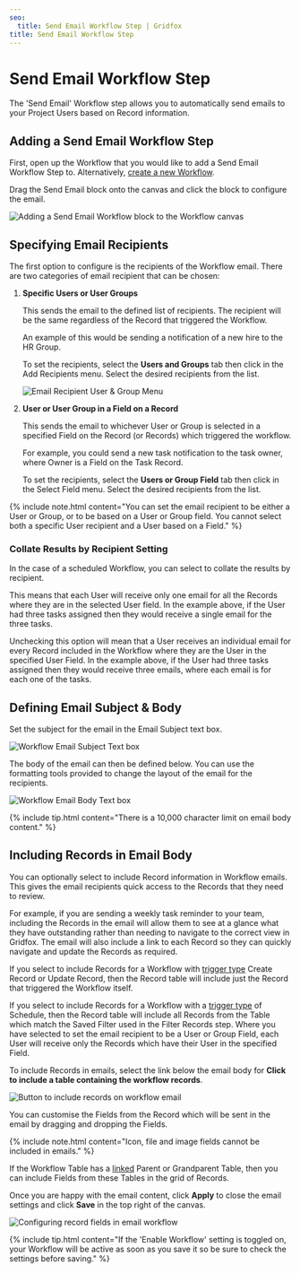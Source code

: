 ```yaml
---
seo:
  title: Send Email Workflow Step | Gridfox
title: Send Email Workflow Step
---
```

# Send Email Workflow Step

The 'Send Email' Workflow step allows you to automatically send emails to your Project Users based on Record information.

## Adding a Send Email Workflow Step

First, open up the Workflow that you would like to add a Send Email Workflow Step to. Alternatively, [create a new Workflow](/building-a-project/creating-workflows).

Drag the Send Email block onto the canvas and click the block to configure the email.

![Adding a Send Email Workflow block to the Workflow canvas](/assets/images/send-email-workflow-step.gif "Adding Send Email Workflow Step")

## Specifying Email Recipients

The first option to configure is the recipients of the Workflow email. There are two categories of email recipient that can be chosen:

1. **Specific Users or User Groups**

   This sends the email to the defined list of recipients. The recipient will be the same regardless of the Record that triggered the Workflow.

   An example of this would be sending a notification of a new hire to the HR Group.

   To set the recipients, select the **Users and Groups** tab then click in the Add Recipients menu. Select the desired recipients from the list.

   ![Email Recipient User & Group Menu](/assets/images/email-user-and-groups-recipients.jpg "Email Recipient User & Group Menu")
2. **User or User Group in a Field on a Record** 

   This sends the email to whichever User or Group is selected in a specified Field on the Record (or Records) which triggered the workflow.

   For example, you could send a new task notification to the task owner, where Owner is a Field on the Task Record.

   To set the recipients, select the **Users or Group Field** tab then click in the Select Field menu. Select the desired recipients from the list.

{% include note.html content="You can set the email recipient to be either a User or Group, or to be based on a User or Group field. You cannot select both a specific User recipient and a User based on a Field." %}

### Collate Results by Recipient Setting

In the case of a scheduled Workflow, you can select to collate the results by recipient.

This means that each User will receive only one email for all the Records where they are in the selected User field. In the example above, if the User had three tasks assigned then they would receive a single email for the three tasks.

Unchecking this option will mean that a User receives an individual email for every Record included in the Workflow where they are the User in the specified User Field. In the example above, if the User had three tasks assigned then they would receive three emails, where each email is for each one of the tasks.

## Defining Email Subject & Body

Set the subject for the email in the Email Subject text box.

![Workflow Email Subject Text box](/assets/images/email-subject.jpg "Workflow Email Subject")

The body of the email can then be defined below. You can use the formatting tools provided to change the layout of the email for the recipients.

![Workflow Email Body Text box](/assets/images/email-body.jpg "Workflow Email Body")

{% include tip.html content="There is a 10,000 character limit on email body content." %}

## Including Records in Email Body

You can optionally select to include Record information in Workflow emails. This gives the email recipients quick access to the Records that they need to review.

For example, if you are sending a weekly task reminder to your team, including the Records in the email will allow them to see at a glance what they have outstanding rather than needing to navigate to the correct view in Gridfox. The email will also include a link to each Record so they can quickly navigate and update the Records as required.

If you select to include Records for a Workflow with [trigger type](/building-a-project/creating-workflows#workflow-trigger-types) Create Record or Update Record, then the Record table will include just the Record that triggered the Workflow itself.

If you select to include Records for a Workflow with a [trigger type](/building-a-project/creating-workflows#workflow-trigger-types) of Schedule, then the Record table will include all Records from the Table which match the Saved Filter used in the Filter Records step. Where you have selected to set the email recipient to be a User or Group Field, each User will receive only the Records which have their User in the specified Field.

To include Records in emails, select the link below the email body for **Click to include a table containing the workflow records**.

![Button to include records on workflow email](/assets/images/include-records-button.jpg "Button to include records on workflow email")

You can customise the Fields from the Record which will be sent in the email by dragging and dropping the Fields.

{% include note.html content="Icon, file and image fields cannot be included in emails." %}

If the Workflow Table has a [linked](/building-a-project/linking-tables) Parent or Grandparent Table, then you can include Fields from these Tables in the grid of Records.

Once you are happy with the email content, click **Apply** to close the email settings and click **Save** in the top right of the canvas.

![Configuring record fields in email workflow](/assets/images/completing-workflow.gif "Configuring record fields in email workflow")

{% include tip.html content="If the 'Enable Workflow' setting is toggled on, your Workflow will be active as soon as you save it so be sure to check the settings before saving." %}